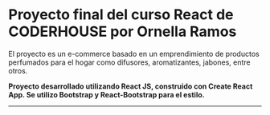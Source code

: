 # Proyecto final del curso React de CODERHOUSE por Ornella Ramos

El proyecto es un e-commerce basado en un emprendimiento de productos perfumados para el hogar como difusores, aromatizantes, jabones, entre otros.

**Proyecto desarrollado utilizando React JS, construido con Create React App. Se utilizo Bootstrap y React-Bootstrap para el estilo.**
___